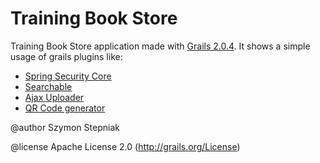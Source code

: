 # Training Book Store

Training Book Store application made with [Grails 2.0.4](http://grails.org). It shows a simple usage of grails plugins like:

* [Spring Security Core](http://grails.org/plugin/spring-security-core)
* [Searchable](http://grails.org/plugin/searchable)
* [Ajax Uploader](http://www.grails.org/plugin/ajax-uploader)
* [QR Code generator](http://grails.org/plugin/qrcode)

@author Szymon Stepniak

@license Apache License 2.0 (http://grails.org/License)